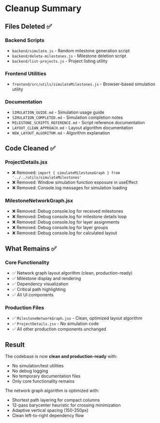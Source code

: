 # Cleanup Summary

## Files Deleted ✅

### Backend Scripts
- `backend/simulate.js` - Random milestone generation script
- `backend/delete-milestones.js` - Milestone deletion script  
- `backend/list-projects.js` - Project listing utility

### Frontend Utilities
- `frontend/src/utils/simulateMilestones.js` - Browser-based simulation utility

### Documentation
- `SIMULATION_GUIDE.md` - Simulation usage guide
- `SIMULATION_COMPLETED.md` - Simulation completion notes
- `MILESTONE_SCRIPTS_REFERENCE.md` - Script reference documentation
- `LAYOUT_CLEAN_APPROACH.md` - Layout algorithm documentation
- `NEW_LAYOUT_ALGORITHM.md` - Algorithm explanation

## Code Cleaned ✅

### ProjectDetails.jsx
- ❌ Removed: `import { simulateMilestoneGraph } from '../../utils/simulateMilestones'`
- ❌ Removed: Window simulation function exposure in useEffect
- ❌ Removed: Console.log messages for simulation loading

### MilestoneNetworkGraph.jsx
- ❌ Removed: Debug console.log for received milestones
- ❌ Removed: Debug console.log for milestone details loop
- ❌ Removed: Debug console.log for layer assignments
- ❌ Removed: Debug console.log for layer groups
- ❌ Removed: Debug console.log for calculated layout

## What Remains ✅

### Core Functionality
- ✅ Network graph layout algorithm (clean, production-ready)
- ✅ Milestone display and rendering
- ✅ Dependency visualization
- ✅ Critical path highlighting
- ✅ All UI components

### Production Files
- ✅ `MilestoneNetworkGraph.jsx` - Clean, optimized layout algorithm
- ✅ `ProjectDetails.jsx` - No simulation code
- ✅ All other production components unchanged

## Result

The codebase is now **clean and production-ready** with:
- No simulation/test utilities
- No debug logging
- No temporary documentation files
- Only core functionality remains

The network graph algorithm is optimized with:
- Shortest path layering for compact columns
- 12-pass barycenter heuristic for crossing minimization
- Adaptive vertical spacing (150-250px)
- Clean left-to-right dependency flow
